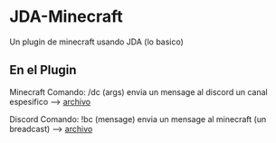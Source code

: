 # JDA-Minecraft
Un plugin de minecraft usando JDA (lo basico)

## En el Plugin
Minecraft Comando: /dc (args) envia un mensage al discord un canal espesifico --> [archivo](https://github.com/LostString/JDA-Minecraft/blob/main/src/main/java/me/lost/main/commands/dcsay.java)

Discord Comando: !bc (mensage) envia un mensage al minecraft (un breadcast) --> [archivo](https://github.com/LostString/JDA-Minecraft/blob/main/src/main/java/me/lost/main/commands/BroadCast.java)
